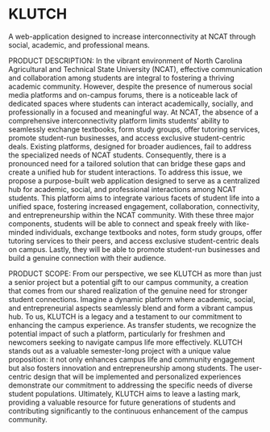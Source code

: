 # KLUTCH
A web-application designed to increase interconnectivity at NCAT through social, academic, and professional means.

PRODUCT DESCRIPTION: In the vibrant environment of North Carolina Agricultural and Technical State University (NCAT), 
effective communication and collaboration among students are integral to fostering a thriving academic community. 
However, despite the presence of numerous social media platforms and on-campus forums, there is a noticeable lack 
of dedicated spaces where students can interact academically, socially, and professionally in a focused and meaningful way.
At NCAT, the absence of a comprehensive interconnectivity platform limits students’ ability to seamlessly exchange textbooks,
form study groups, offer tutoring services, promote student-run businesses, and access exclusive student-centric deals. Existing
platforms, designed for broader audiences, fail to address the specialized needs of NCAT students. Consequently, there is a 
pronounced need for a tailored solution that can bridge these gaps and create a unified hub for student interactions. To address 
this issue, we propose a purpose-built web application designed to serve as a centralized hub for academic, social, and professional 
interactions among NCAT students. This platform aims to integrate various facets of student life into a unified space, fostering
increased engagement, collaboration, connectivity, and entrepreneurship within the NCAT community. With these three major components, 
students will be able to connect and speak freely with like-minded individuals, exchange textbooks and notes, form study groups, offer 
tutoring services to their peers, and access exclusive student-centric deals on campus. Lastly, they will be able to promote student-run
businesses and build a genuine connection with their audience.

PRODUCT SCOPE: From our perspective, we see KLUTCH as more than just a senior project but a potential gift to our campus community, a 
creation that comes from our shared realization of the genuine need for stronger student connections. Imagine a dynamic platform where 
academic, social, and entrepreneurial aspects seamlessly blend and form a vibrant campus hub. To us, KLUTCH is a legacy and a testament 
to our commitment to enhancing the campus experience. As transfer students, we recognize the potential impact of such a platform, particularly
for freshmen and newcomers seeking to navigate campus life more effectively. KLUTCH stands out as a valuable semester-long project with a unique
value proposition: it not only enhances campus life and community engagement but also fosters innovation and entrepreneurship among students. 
The user-centric design that will be implemented and personalized experiences demonstrate our commitment to addressing the specific needs of 
diverse student populations. Ultimately, KLUTCH aims to leave a lasting mark, providing a valuable resource for future generations of
students and contributing significantly to the continuous enhancement of the campus community.

